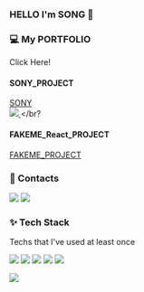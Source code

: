 ### HELLO I'm SONG 👋

<h3>💻 My PORTFOLIO</h3>
<p>Click Here!</p>

<h4>SONY_PROJECT</h4>

<a href="http://sony.dothome.co.kr/" target="_blank">SONY</a></br>
<a href="https://www.figma.com/file/7GuVc8BueV5VxInrViHqos/%EC%86%A1%EC%A7%80%EC%9B%90-UIUX?type=design&node-id=0%3A1&mode=design&t=fF2edyfzgulpnmzv-1" target="_blank">
  <img src="https://img.shields.io/badge/figma-F24E1E?style=flat-square&logo=SCSS&logoColor=black"/>
</a></br?

<h4>FAKEME_React_PROJECT</h4>
<a href="http://sony.dothome.co.kr/" target="_blank">FAKEME_PROJECT</a>

<h3>🏰 Contacts</h3>
<p>
  <a href="https://velog.io/@jiwon_17" target="_blank"><img src="https://img.shields.io/badge/Velog-20C997?style=flat-square&logo=Velog&logoColor=white"/></a>
  <a href="mailto:tmddnjs0633@gmail.com" target="_blank"><img src="https://img.shields.io/badge/Gmail-EA4335?style=flat-square&logo=Gmail&logoColor=black"/></a>
</p>

<h3>✨ Tech Stack</h3>
<p>Techs that I've used at least once</p>
<p>
  <img src="https://img.shields.io/badge/HTML5-E34F26?style=flat-square&logo=HTML5&logoColor=white">
  <img src="https://img.shields.io/badge/CSS3-1572B6?style=flat-square&logo=CSS3&logoColor=white">
  <img src="https://img.shields.io/badge/SCSS-CC6699?style=flat-square&logo=SCSS&logoColor=white"/>
  <img src="https://img.shields.io/badge/JavaScript-F7DF1E?style=flat-square&logo=JavaScript&logoColor=black">
  <img src="https://img.shields.io/badge/jquery-0769AD?style=flat-square&logo=jquery&logoColor=white">

</p>
<p>
  <img src="https://img.shields.io/badge/React-61DAFB?style=flat-square&logo=React&logoColor=black">
</p>

<!--
**songjiwon17/songjiwon17** is a ✨ _special_ ✨ repository because its `README.md` (this file) appears on your GitHub profile.

Here are some ideas to get you started:

- 🔭 I’m currently working on ...
- 🌱 I’m currently learning ...
- 👯 I’m looking to collaborate on ...
- 🤔 I’m looking for help with ...
- 💬 Ask me about ...
- 📫 How to reach me: ...
- 😄 Pronouns: ...
- ⚡ Fun fact: ...
-->
